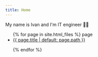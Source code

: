 ```yaml
---
title: Home
---
```


My name is Ivan and I'm IT engineer 🧑‍💻

<script>
    console.log("hello from \"home\"")
</script>

<ul>
  {% for page in site.html_files %}
      page
      <li><a href="{{ page.path }}">{{ page.title | default: page.path }}</a></li>

  {% endfor %}
</ul>